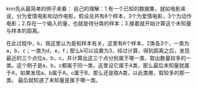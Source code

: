 
knn先从最简单的例子来看：
自己的理解：1.有一个已知的数据集，就如电影来说，分为爱情电影和动作电影，假设总共有6个样本，3个为爱情电影，3个为动作电影；2.存在一个输入的量，也就是待分类的样本；3.接着就开始计算这个未知量与样本的距离。

在此过程中，k，我这里认为是和样本有关，这里有6个样本，2类各3个，一类为a，b，c；一类为d，e，f；那么k可以设置为3，经过计算，得到距离之后，发现最近的三个点位a，b，c，并计算出这三个点分别属于哪一类，取出数量较多的一类。这个例子是a，b，c都属于同一类，这里设它属于A类，那么最后未知量就属于A，如果发现a，b属于A，c属于B，那么还是取A类，以此类推，取较多的那一类。
最后就知道了未知量是属于哪一类。
